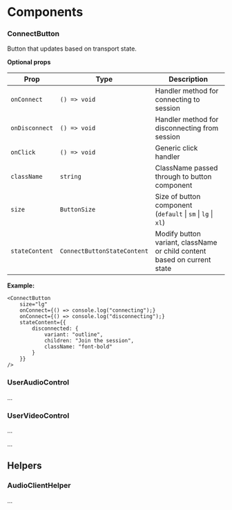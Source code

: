 # Components


### ConnectButton

Button that updates based on transport state. 

**Optional props**

| Prop | Type | Description |
|------|------|-------------|
| `onConnect` | `() => void` | Handler method for connecting to session |
| `onDisconnect` | `() => void` | Handler method for disconnecting from session |
| `onClick` | `() => void` | Generic click handler |
| `className` | `string` | ClassName passed through to button component |
| `size` | `ButtonSize` | Size of button component (`default` \| `sm` \| `lg` \| `xl`) |
| `stateContent` | `ConnectButtonStateContent` | Modify button variant, className or child content based on current state |

**Example:**

```tsx
<ConnectButton 
    size="lg"
    onConnect={() => console.log("connecting");}
    onConnect={() => console.log("disconnecting");}
    stateContent={{
        disconnected: {
            variant: "outline",
            children: "Join the session",
            className: "font-bold"
        }
    }}
/>
```


### UserAudioControl

...

### UserVideoControl

...


...

## Helpers

### AudioClientHelper

...
